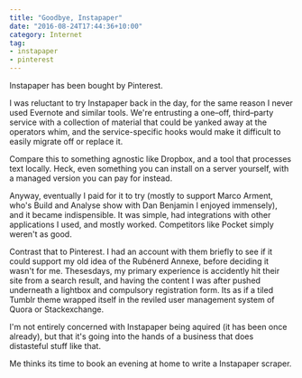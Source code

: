 ```yaml
---
title: "Goodbye, Instapaper"
date: "2016-08-24T17:44:36+10:00"
category: Internet
tag:
- instapaper
- pinterest
---
```



Instapaper has been bought by Pinterest.

I was reluctant to try Instapaper back in the day, for the same reason I never used Evernote and similar tools. We're entrusting a one–off, third–party service with a collection of material that could be yanked away at the operators whim, and the service-specific hooks would make it difficult to easily migrate off or replace it.

Compare this to something agnostic like Dropbox, and a tool that processes text locally. Heck, even something you can install on a server yourself, with a managed version you can pay for instead. 

Anyway, eventually I paid for it to try (mostly to support Marco Arment, who's Build and Analyse show with Dan Benjamin I enjoyed immensely), and it became indispensible. It was simple, had integrations with other applications I used, and mostly worked. Competitors like Pocket simply weren't as good.

Contrast that to Pinterest. I had an account with them briefly to see if it could support my old idea of the Rubénerd Annexe, before deciding it wasn't for me. Thesesdays, my primary experience is accidently hit their site from a search result, and having the content I was after pushed underneath a lightbox and compulsory registration form. Its as if a tiled Tumblr theme wrapped itself in the reviled user management system of Quora or Stackexchange.

I'm not entirely concerned with Instapaper being aquired (it has been once already), but that it's going into the hands of a business that does distasteful stuff like that.

Me thinks its time to book an evening at home to write a Instapaper scraper.

